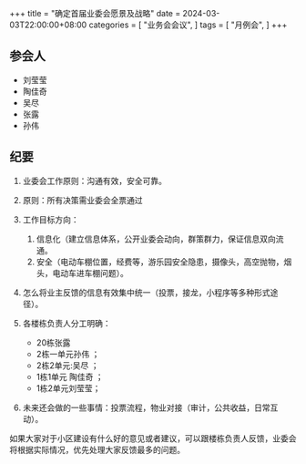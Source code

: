 +++
title = "确定首届业委会愿景及战略"
date = 2024-03-03T22:00:00+08:00
categories = [
"业务会会议",
]
tags = [
"月例会",
]
+++

## 参会人

- 刘莹莹
- 陶佳奇
- 吴尽
- 张露
- 孙伟

## 纪要

1. 业委会工作原则：沟通有效，安全可靠。
2. 原则：所有决策需业委会全票通过

3. 工作目标方向：                       
   1. 信息化（建立信息体系，公开业委会动向，群策群力，保证信息双向流通。
   2. 安全（电动车棚位置，经费等，游乐园安全隐患，摄像头，高空抛物，烟头，电动车进车棚问题）。

4. 怎么将业主反馈的信息有效集中统一（投票，接龙，小程序等多种形式途径）。  

5. 各楼栋负责人分工明确：
   - 20栋张露
   - 2栋一单元孙伟 ；
   - 2栋2单元:吴尽  ；
   - 1栋1单元 陶佳奇 ；
   - 1栋2单元刘莹莹；

6. 未来还会做的一些事情：投票流程，物业对接（审计，公共收益，日常互动）。

如果大家对于小区建设有什么好的意见或者建议，可以跟楼栋负责人反馈，业委会将根据实际情况，优先处理大家反馈最多的问题。
